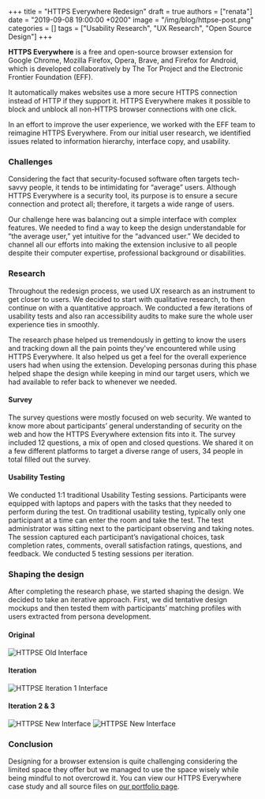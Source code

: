+++
title = "HTTPS Everywhere Redesign"
draft = true
authors = ["renata"]
date = "2019-09-08 19:00:00 +0200"
image = "/img/blog/httpse-post.png"
categories = []
tags = ["Usability Research", "UX Research", "Open Source Design"]
+++

**HTTPS Everywhere** is a free and open-source browser extension for Google Chrome, Mozilla Firefox, Opera, Brave, and Firefox for Android, which is developed collaboratively by The Tor Project and the Electronic Frontier Foundation (EFF).

It automatically makes websites use a more secure HTTPS connection instead of HTTP if they support it. HTTPS Everywhere makes it possible to block and unblock all non-HTTPS browser connections with one click.

In an effort to improve the user experience, we worked with the EFF team to reimagine HTTPS Everywhere. From our initial user research, we identified issues related to information hierarchy,  interface copy, and usability.

### Challenges

Considering the fact that security-focused software often targets tech-savvy people, it tends to be intimidating for “average” users. Although HTTPS Everywhere is a security tool, its purpose is to ensure a secure connection and protect all; therefore, it targets a wide range of users.

Our challenge here was balancing out a simple interface with complex features.
We needed to find a way to keep the design understandable for “the average user,” yet intuitive for the “advanced user.” We decided to channel all our efforts into making the extension inclusive to all people despite their computer expertise, professional background or disabilities.

### Research

Throughout the redesign process, we used UX research as an instrument to get closer to users. We decided to start with qualitative research, to then continue on with a quantitative approach. We conducted a few iterations of usability tests and also ran accessibility audits to make sure the whole user experience ties in smoothly.

The research phase helped us tremendously in getting to know the users and tracking down all the pain points they've encountered while using HTTPS Everywhere. It also helped us get a feel for the overall experience users had when using the extension. 
Developing personas during this phase helped shape the design while keeping in mind our target users, which we had available to refer back to whenever we needed.

#### Survey

The survey questions were mostly focused on web security. We wanted to know more about participants’ general understanding of security on the web and how the HTTPS Everywhere extension fits into it.
The survey included 12 questions, a mix of open and closed questions. We shared it on a few different platforms to target a diverse range of users, 34 people in total filled out the survey.

#### Usability Testing

We conducted 1:1 traditional Usability Testing sessions. Participants were equipped with laptops and papers with the tasks that they needed to perform during the test. On traditional usability testing, typically only one participant at a time can enter the room and take the test. The test administrator was sitting next to the participant observing and taking notes. The session captured each participant’s navigational choices, task completion rates, comments, overall satisfaction ratings, questions, and feedback. We conducted 5 testing sessions per iteration. 

### Shaping the design

After completing the research phase, we started shaping the design. We decided to take an iterative approach. First, we did tentative design mockups and then tested them with participants’ matching profiles with users extracted from persona development.

#### Original

![HTTPSE Old Interface](/images/blog/httpse-old.png)

#### Iteration

![HTTPSE Iteration 1 Interface](/images/blog/httpse-iteration.png)

#### Iteration 2 & 3

![HTTPSE New Interface](/images/blog/httpse-iteration2.png)
![HTTPSE New Interface](/images/blog/httpse-iteration3.png)

### Conclusion

Designing for a browser extension is quite challenging considering the limited space they offer but we managed to use the space wisely while being mindful to not overcrowd it. 
You can view our HTTPS Everywhere case study and all source files on [our portfolio page](https://ura.design/projects/https-everywhere).
